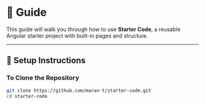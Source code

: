 # 📘 Guide

This guide will walk you through how to use **Starter Code**, a reusable Angular starter project with built-in pages and structure.

---

## 🔧 Setup Instructions

### To Clone the Repository

```bash
git clone https://github.com/maran-t/starter-code.git
cd starter-code
